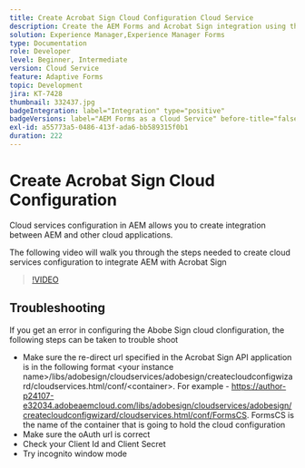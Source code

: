 ```yaml
---
title: Create Acrobat Sign Cloud Configuration Cloud Service
description: Create the AEM Forms and Acrobat Sign integration using the cloud services configuration.
solution: Experience Manager,Experience Manager Forms
type: Documentation
role: Developer
level: Beginner, Intermediate
version: Cloud Service
feature: Adaptive Forms
topic: Development
jira: KT-7428
thumbnail: 332437.jpg
badgeIntegration: label="Integration" type="positive"
badgeVersions: label="AEM Forms as a Cloud Service" before-title="false"
exl-id: a55773a5-0486-413f-ada6-bb589315f0b1
duration: 222
---
```

# Create Acrobat Sign Cloud Configuration

Cloud services configuration in AEM allows you to create integration between AEM and other cloud applications.

The following video will walk you through the steps needed to create cloud services configuration to integrate AEM with Acrobat Sign

>[!VIDEO](https://video.tv.adobe.com/v/332437?quality=12&learn=on)

## Troubleshooting

If you get an error in configuring the Abobe Sign cloud clonfiguration, the following steps can be taken to trouble shoot
* Make sure the re-direct url specified in the Acrobat Sign API application is in the following format
 &lt;your instance name&gt;/libs/adobesign/cloudservices/adobesign/createcloudconfigwizard/cloudservices.html/conf/&lt;container&gt;.
For example - https://author-p24107-e32034.adobeaemcloud.com/libs/adobesign/cloudservices/adobesign/createcloudconfigwizard/cloudservices.html/conf/FormsCS. FormsCS is the name of the container that is going to hold the cloud configuration
* Make sure the oAuth url is correct
* Check your Client Id and Client Secret
* Try incognito window mode

